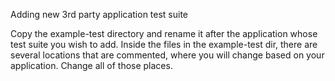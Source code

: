 
Adding new 3rd party application test suite

Copy the example-test directory and rename it after the application whose test suite you wish to add.  Inside the files in the example-test dir, there are several locations that are commented, where you will change based on your application.  Change all of those places.  

